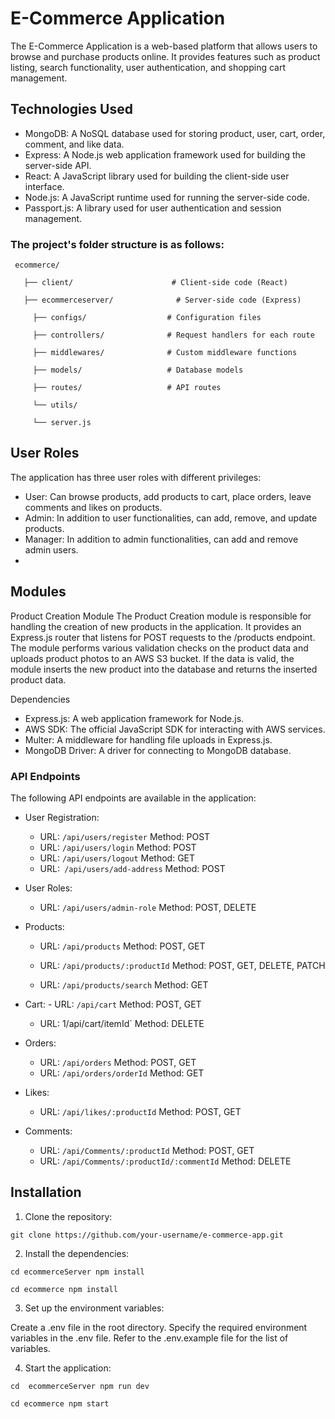 # E-Commerce Application

The E-Commerce Application is a web-based platform that allows users to browse and purchase products online. It provides features such as product listing, search functionality, user authentication, and shopping cart management.

## Technologies Used

- MongoDB: A NoSQL database used for storing product, user, cart, order, comment, and like data.
- Express: A Node.js web application framework used for building the server-side API.
- React: A JavaScript library used for building the client-side user interface.
- Node.js: A JavaScript runtime used for running the server-side code.
- Passport.js: A library used for user authentication and session management.


### The project's folder structure is as follows:
     ecommerce/

       ├── client/                      # Client-side code (React)

       ├── ecommerceserver/              # Server-side code (Express)

         ├── configs/                  # Configuration files

         ├── controllers/              # Request handlers for each route

         ├── middlewares/              # Custom middleware functions

         ├── models/                   # Database models

         ├── routes/                   # API routes

         └── utils/  

         └── server.js  
        
  ## User Roles
  
  The application has three user roles with different privileges:

- User: Can browse products, add products to cart, place orders, leave comments and likes on products.
- Admin: In addition to user functionalities, can add, remove, and update products.
- Manager: In addition to admin functionalities, can add and remove admin users.
- 
##  Modules
Product Creation Module
The Product Creation module is responsible for handling the creation of new products in the application. It provides an Express.js router that listens for POST requests to the /products endpoint. The module performs various validation checks on the product data and uploads product photos to an AWS S3 bucket. If the data is valid, the module inserts the new product into the database and returns the inserted product data.

Dependencies
- Express.js: A web application framework for Node.js.
- AWS SDK: The official JavaScript SDK for interacting with AWS services.
- Multer: A middleware for handling file uploads in Express.js.
- MongoDB Driver: A driver for connecting to MongoDB database.

### API Endpoints
The following API endpoints are available in the application:

- User Registration:

     - URL: `/api/users/register`
          Method: POST
     - URL: `/api/users/login`
          Method: POST
     - URL: `/api/users/logout`
          Method: GET
   - URL:` /api/users/add-address`
     Method: POST  
     
- User Roles:
     - URL: `/api/users/admin-role`
     Method: POST, DELETE
          
- Products:
     - URL: `/api/products`
          Method: POST, GET

     - URL: `/api/products/:productId`
          Method: POST, GET, DELETE, PATCH
     - URL: `/api/products/search`
          Method:  GET
- Cart:
      - URL: `/api/cart`
          Method: POST, GET
          
     - URL: 1/api/cart/itemId`
          Method: DELETE
- Orders:
   - URL: `/api/orders`
          Method: POST, GET
   - URL: `/api/orders/orderId`
          Method: GET
- Likes:
  - URL: `/api/likes/:productId`
          Method: POST, GET 
 
- Comments:
  - URL: `/api/Comments/:productId`
          Method: POST, GET 
  - URL: `/api/Comments/:productId/:commentId` 
          Method: DELETE
          
## Installation

1. Clone the repository:

`git clone https://github.com/your-username/e-commerce-app.git`

2. Install the dependencies:

`cd ecommerceServer
npm install`

`cd ecommerce
npm install`

3. Set up the environment variables:

Create a .env file in the root directory.
Specify the required environment variables in the .env file. Refer to the .env.example file for the list of variables.

4. Start the application:
 
`cd  ecommerceServer
npm run dev`

`cd ecommerce
npm start`





